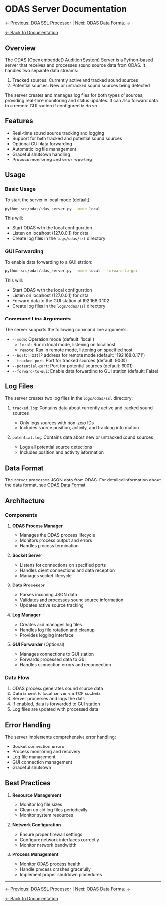 # ODAS Server Documentation

[← Previous: DOA SSL Processor](doa_ssl_processor.md) | [Next: ODAS Data Format →](odas_data_format.md)

[← Back to Documentation](../README.md)

## Overview

The ODAS (Open embeddeD Audition System) Server is a Python-based server that receives and processes sound source data from ODAS. It handles two separate data streams:
1. Tracked sources: Currently active and tracked sound sources
2. Potential sources: New or untracked sound sources being detected

The server creates and manages log files for both types of sources, providing real-time monitoring and status updates. It can also forward data to a remote GUI station if configured to do so.

## Features

- Real-time sound source tracking and logging
- Support for both tracked and potential sound sources
- Optional GUI data forwarding
- Automatic log file management
- Graceful shutdown handling
- Process monitoring and error reporting

## Usage

### Basic Usage

To start the server in local mode (default):

```bash
python src/odas/odas_server.py --mode local
```

This will:
- Start ODAS with the local configuration
- Listen on localhost (127.0.0.1) for data
- Create log files in the `logs/odas/ssl` directory

### GUI Forwarding

To enable data forwarding to a GUI station:

```bash
python src/odas/odas_server.py --mode local --forward-to-gui
```

This will:
- Start ODAS with the local configuration
- Listen on localhost (127.0.0.1) for data
- Forward data to the GUI station at 192.168.0.102
- Create log files in the `logs/odas/ssl` directory

### Command Line Arguments

The server supports the following command line arguments:

- `--mode`: Operation mode (default: 'local')
  - `local`: Run in local mode, listening on localhost
  - `remote`: Run in remote mode, listening on specified host
- `--host`: Host IP address for remote mode (default: '192.168.0.171')
- `--tracked-port`: Port for tracked sources (default: 9000)
- `--potential-port`: Port for potential sources (default: 9001)
- `--forward-to-gui`: Enable data forwarding to GUI station (default: False)

## Log Files

The server creates two log files in the `logs/odas/ssl` directory:

1. `tracked.log`: Contains data about currently active and tracked sound sources
   - Only logs sources with non-zero IDs
   - Includes source position, activity, and tracking information

2. `potential.log`: Contains data about new or untracked sound sources
   - Logs all potential source detections
   - Includes position and activity information

## Data Format

The server processes JSON data from ODAS. For detailed information about the data format, see [ODAS Data Format](odas_data_format.md).

## Architecture

### Components

1. **ODAS Process Manager**
   - Manages the ODAS process lifecycle
   - Monitors process output and errors
   - Handles process termination

2. **Socket Server**
   - Listens for connections on specified ports
   - Handles client connections and data reception
   - Manages socket lifecycle

3. **Data Processor**
   - Parses incoming JSON data
   - Validates and processes sound source information
   - Updates active source tracking

4. **Log Manager**
   - Creates and manages log files
   - Handles log file rotation and cleanup
   - Provides logging interface

5. **GUI Forwarder** (Optional)
   - Manages connections to GUI station
   - Forwards processed data to GUI
   - Handles connection errors and reconnection

### Data Flow

1. ODAS process generates sound source data
2. Data is sent to local server via TCP sockets
3. Server processes and logs the data
4. If enabled, data is forwarded to GUI station
5. Log files are updated with processed data

## Error Handling

The server implements comprehensive error handling:

- Socket connection errors
- Process monitoring and recovery
- Log file management
- GUI connection management
- Graceful shutdown

## Best Practices

1. **Resource Management**
   - Monitor log file sizes
   - Clean up old log files periodically
   - Monitor system resources

2. **Network Configuration**
   - Ensure proper firewall settings
   - Configure network interfaces correctly
   - Monitor network bandwidth

3. **Process Management**
   - Monitor ODAS process health
   - Handle process crashes gracefully
   - Implement proper shutdown procedures



---

[← Previous: DOA SSL Processor](doa_ssl_processor.md) | [Next: ODAS Data Format →](odas_data_format.md)

[← Back to Documentation](../README.md)